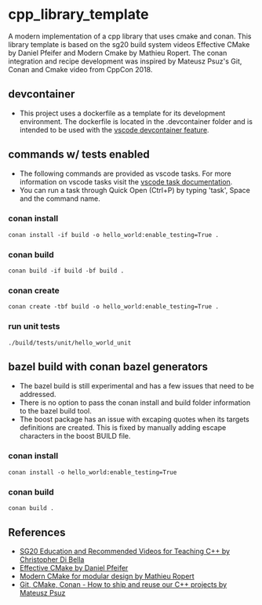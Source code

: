 # cpp_library_template
A modern implementation of a cpp library that uses cmake and conan. This library template is based on the sg20 build system videos Effective CMake by Daniel Pfeifer and Modern Cmake by Mathieu Ropert. The conan integration and recipe development was inspired by Mateusz Psuz's Git, Conan and Cmake video from CppCon 2018.

## devcontainer
- This project uses a dockerfile as a template for its development environment. The dockerfile is located
in the .devcontainer folder and is intended to be used with the [vscode devcontainer
feature](https://code.visualstudio.com/docs/remote/create-dev-container).

## commands w/ tests enabled

- The following commands are provided as vscode tasks. For more information on vscode tasks 
visit the [vscode task documentation](https://code.visualstudio.com/docs/editor/tasks).
- You can run a task through Quick Open (Ctrl+P) by typing 'task', Space and the command name.

### conan install
```conan install -if build -o hello_world:enable_testing=True .```

### conan build
```conan build -if build -bf build .```

### conan create
```conan create -tbf build -o hello_world:enable_testing=True .```

### run unit tests
```./build/tests/unit/hello_world_unit```


## bazel build with conan bazel generators
- The bazel build is still experimental and has a few issues that need to be addressed.
- There is no option to pass the conan install and build folder information to the bazel build tool.
- The boost package has an issue with excaping quotes when its targets definitions are 
created. This is fixed by manually adding escape characters in the boost BUILD file.

### conan install
```conan install -o hello_world:enable_testing=True```

### conan build
```conan build .```

## References
- [SG20 Education and Recommended Videos for Teaching C++ by Christopher Di Bella](https://www.cjdb.com.au/sg20-and-videos) 
- [Effective CMake by Daniel Pfeifer](https://youtu.be/bsXLMQ6WgIk)
- [Modern CMake for modular design by Mathieu Ropert](https://youtu.be/ztrnb-bVVPo)
- [Git, CMake, Conan - How to ship and reuse our C++ projects by Mateusz Psuz](https://youtu.be/S4QSKLXdTtA)
